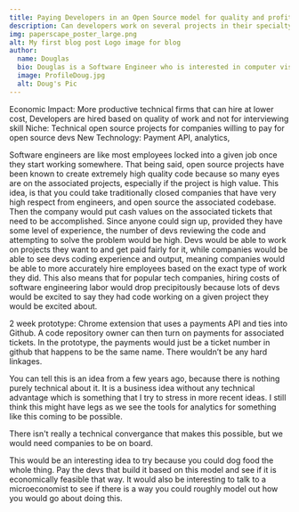 ```yaml
---
title: Paying Developers in an Open Source model for quality and profit
description: Can developers work on several projects in their specialty on open source projects and get paid for it?
img: paperscape_poster_large.png
alt: My first blog post Logo image for blog
author:
  name: Douglas
  bio: Douglas is a Software Engineer who is interested in computer vision and our quest for strong AI. He also is constantly looking for ways to push the envelope of his personal mental and physical fitness.
  image: ProfileDoug.jpg
  alt: Doug's Pic
---
```


Economic Impact: More productive technical firms that can hire at lower cost, Developers are hired based on quality of work and not for interviewing skill
Niche: Technical open source projects for companies willing to pay for open source devs
New Technology: Payment API, analytics,

Software engineers are like most employees locked into a given job once they start working somewhere. That being said, open source projects have been known to create extremely high quality code because so many eyes are on the associated projects, especially if the project is high value.
This idea, is that you could take traditionally closed companies that have very high respect from engineers, and open source the associated codebase. Then the company would put cash values on the associated tickets that need to be accomplished. Since anyone could sign up, provided they have some level of experience, the number of devs reviewing the code and attempting to solve the problem would be high. Devs would be able to work on projects they want to and get paid fairly for it, while companies would be able to see devs coding experience and output, meaning companies would be able to more accurately hire employees based on the exact type of work they did. This also means that for popular tech companies, hiring costs of software engineering labor would drop precipitously because lots of devs would be excited to say they had code working on a given project they would be excited about.

2 week prototype:
Chrome extension that uses a payments API and ties into Github. A code repository owner can then turn on payments for associated tickets. In the prototype, the payments would just be a ticket number in github that happens to be the same name. There wouldn’t be any hard linkages.

You can tell this is an idea from a few years ago, because there is nothing purely technical about it. It is a business idea without any technical advantage which
is something that I try to stress in more recent ideas. I still think this might have legs as we see the tools for analytics for something like this coming to be possible. 

There isn't really a technical convergance that makes this possible, but we would need companies to be on board.

This would be an interesting idea to try because you could dog food the whole thing. Pay the devs that build it based on this model and see if it is economically feasible that way. It would also be interesting to talk to a microeconomist to see if there is a way you could roughly model out how you would go about doing this.
